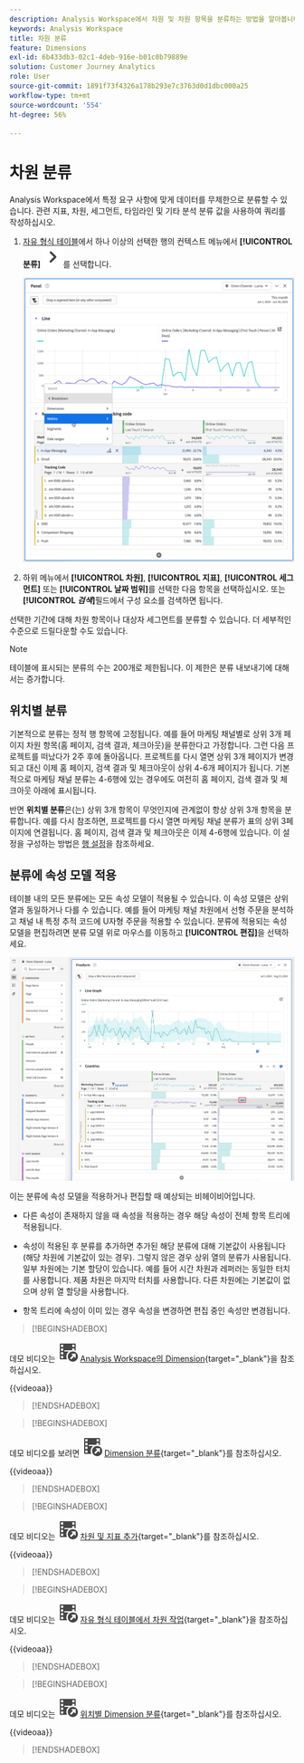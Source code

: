 ```yaml
---
description: Analysis Workspace에서 차원 및 차원 항목을 분류하는 방법을 알아봅니다.
keywords: Analysis Workspace
title: 차원 분류
feature: Dimensions
exl-id: 6b433db3-02c1-4deb-916e-b01c0b79889e
solution: Customer Journey Analytics
role: User
source-git-commit: 1891f73f4326a178b293e7c3763d0d1dbc000a25
workflow-type: tm+mt
source-wordcount: '554'
ht-degree: 56%

---
```


# 차원 분류

Analysis Workspace에서 특정 요구 사항에 맞게 데이터를 무제한으로 분류할 수 있습니다. 관련 지표, 차원, 세그먼트, 타임라인 및 기타 분석 분류 값을 사용하여 쿼리를 작성하십시오.

1. [자유 형식 테이블](/help/analysis-workspace/visualizations/freeform-table/freeform-table.md)에서 하나 이상의 선택한 행의 컨텍스트 메뉴에서 **[!UICONTROL 분류]** ![V자형 화살표](/help/assets/icons/ChevronRight.svg)를 선택합니다.

   ![선택한 항목에서 경고 만들기를 보여 주는 단계 결과.](assets/breakdown.png)

1. 하위 메뉴에서 **[!UICONTROL 차원]**, **[!UICONTROL 지표]**, **[!UICONTROL 세그먼트]** 또는 **[!UICONTROL 날짜 범위]**&#x200B;를 선택한 다음 항목을 선택하십시오. 또는 **[!UICONTROL *검색&#x200B;*]**&#x200B;필드에서 구성 요소를 검색하면 됩니다.

선택한 기간에 대해 차원 항목이나 대상자 세그먼트를 분류할 수 있습니다. 더 세부적인 수준으로 드릴다운할 수도 있습니다.

>[!NOTE]
>
>테이블에 표시되는 분류의 수는 200개로 제한됩니다. 이 제한은 분류 내보내기에 대해서는 증가합니다.

## 위치별 분류

기본적으로 분류는 정적 행 항목에 고정됩니다. 예를 들어 마케팅 채널별로 상위 3개 페이지 차원 항목(홈 페이지, 검색 결과, 체크아웃)을 분류한다고 가정합니다. 그런 다음 프로젝트를 떠났다가 2주 후에 돌아옵니다. 프로젝트를 다시 열면 상위 3개 페이지가 변경되고 대신 이제 홈 페이지, 검색 결과 및 체크아웃이 상위 4-6개 페이지가 됩니다. 기본적으로 마케팅 채널 분류는 4-6행에 있는 경우에도 여전히 홈 페이지, 검색 결과 및 체크아웃 아래에 표시됩니다.

반면 **위치별 분류**&#x200B;은(는) 상위 3개 항목이 무엇인지에 관계없이 항상 상위 3개 항목을 분류합니다. 예를 다시 참조하면, 프로젝트를 다시 열면 마케팅 채널 분류가 표의 상위 3페이지에 연결됩니다. 홈 페이지, 검색 결과 및 체크아웃은 이제 4-6행에 있습니다. 이 설정을 구성하는 방법은 [행 설정](/help/analysis-workspace/visualizations/freeform-table/column-row-settings/table-settings.md)을 참조하세요.



## 분류에 속성 모델 적용

테이블 내의 모든 분류에는 모든 속성 모델이 적용될 수 있습니다. 이 속성 모델은 상위 열과 동일하거나 다를 수 있습니다. 예를 들어 마케팅 채널 차원에서 선형 주문을 분석하고 채널 내 특정 추적 코드에 U자형 주문을 적용할 수 있습니다. 분류에 적용되는 속성 모델을 편집하려면 분류 모델 위로 마우스를 이동하고 **[!UICONTROL 편집]**&#x200B;을 선택하세요.

![분류 설정을 표시하는 순서 특성 비교](assets/breakdown-attribution.png)

이는 분류에 속성 모델을 적용하거나 편집할 때 예상되는 비헤이비어입니다.

* 다른 속성이 존재하지 않을 때 속성을 적용하는 경우 해당 속성이 전체 항목 트리에 적용됩니다.

* 속성이 적용된 후 분류를 추가하면 추가된 해당 분류에 대해 기본값이 사용됩니다(해당 차원에 기본값이 있는 경우). 그렇지 않은 경우 상위 열의 분류가 사용됩니다. 일부 차원에는 기본 할당이 있습니다. 예를 들어 시간 차원과 레퍼러는 동일한 터치를 사용합니다. 제품 차원은 마지막 터치를 사용합니다. 다른 차원에는 기본값이 없으며 상위 열 할당을 사용합니다.

* 항목 트리에 속성이 이미 있는 경우 속성을 변경하면 편집 중인 속성만 변경됩니다.

>[!BEGINSHADEBOX]

데모 비디오는 ![VideoCheckedOut](/help/assets/icons/VideoCheckedOut.svg) [Analysis Workspace의 Dimension](https://video.tv.adobe.com/v/30875?captions=kor&quality=12&learn=on){target="_blank"}을 참조하십시오.

{{videoaa}}

>[!ENDSHADEBOX]


>[!BEGINSHADEBOX]

데모 비디오를 보려면 ![VideoCheckedOut](/help/assets/icons/VideoCheckedOut.svg) [Dimension 분류](https://video.tv.adobe.com/v/31092?captions=kor&quality=12&learn=on){target="_blank"}를 참조하십시오.

{{videoaa}}

>[!ENDSHADEBOX]


>[!BEGINSHADEBOX]

데모 비디오는 ![VideoCheckedOut](/help/assets/icons/VideoCheckedOut.svg) [차원 및 지표 추가](https://video.tv.adobe.com/v/33286?captions=kor&quality=12&learn=on){target="_blank"}를 참조하십시오.

{{videoaa}}

>[!ENDSHADEBOX]


>[!BEGINSHADEBOX]

데모 비디오는 ![VideoCheckedOut](/help/assets/icons/VideoCheckedOut.svg) [자유 형식 테이블에서 차원 작업](https://video.tv.adobe.com/v/328533?captions=kor&quality=12&learn=on){target="_blank"}을 참조하십시오.

{{videoaa}}

>[!ENDSHADEBOX]


>[!BEGINSHADEBOX]

데모 비디오는 ![VideoCheckedOut](/help/assets/icons/VideoCheckedOut.svg) [위치별 Dimension 분류](https://video.tv.adobe.com/v/30874?captions=kor){target="_blank"}를 참조하십시오.

{{videoaa}}

>[!ENDSHADEBOX]



